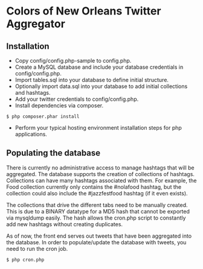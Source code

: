 # Colors of New Orleans Twitter Aggregator #

## Installation ##
* Copy config/config.php-sample to config.php.
* Create a MySQL database and include your database credentials in config/config.php.
* Import tables.sql into your database to define initial structure.
* Optionally import data.sql into your database to add initial collections and hashtags.
* Add your twitter credentials to config/config.php.
* Install dependencies via composer.

```$ php composer.phar install```

* Perform your typical hosting environment installation steps for php applications.

## Populating the database ##
There is currently no administrative access to manage hashtags that will be aggregated. The database supports the creation of collections of hashtags. Collections can have many hashtags associated with them. For example, the Food collection currently only contains the #nolafood hashtag, but the collection could also include the #jazzfestfood hashtag (if it even exists).

The collections that drive the different tabs need to be manually created. This is due to a BINARY datatype for a MD5 hash that cannot be exported via mysqldump easily. The hash allows the cron.php script to constantly add new hashtags without creating duplicates.

As of now, the front end serves out tweets that have been aggregated into the database. In order to populate/update the database with tweets, you need to run the cron job.

```$ php cron.php```
